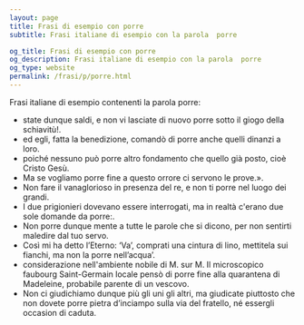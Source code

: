```yaml
---
layout: page
title: Frasi di esempio con porre 
subtitle: Frasi italiane di esempio con la parola  porre

og_title: Frasi di esempio con porre 
og_description: Frasi italiane di esempio con la parola  porre
og_type: website
permalink: /frasi/p/porre.html
---
```


Frasi italiane di esempio contenenti la parola porre:


- state dunque saldi, e non vi lasciate di nuovo porre sotto il giogo della schiavitù!.
- ed egli, fatta la benedizione, comandò di porre anche quelli dinanzi a loro.
- poiché nessuno può porre altro fondamento che quello già posto, cioè Cristo Gesù.
- Ma se vogliamo porre fine a questo orrore ci servono le prove.».
- Non fare il vanaglorioso in presenza del re, e non ti porre nel luogo dei grandi.
- I due prigionieri dovevano essere interrogati, ma in realtà c'erano due sole domande da porre:.
- Non porre dunque mente a tutte le parole che si dicono, per non sentirti maledire dal tuo servo.
- Così mi ha detto l’Eterno: ‘Va’, comprati una cintura di lino, mettitela sui fianchi, ma non la porre nell’acqua’.
- considerazione nell'ambiente nobile di M. sur M. Il microscopico faubourg Saint-Germain locale pensò di porre fine alla quarantena di Madeleine, probabile parente di un vescovo.
- Non ci giudichiamo dunque più gli uni gli altri, ma giudicate piuttosto che non dovete porre pietra d’inciampo sulla via del fratello, né essergli occasion di caduta.
